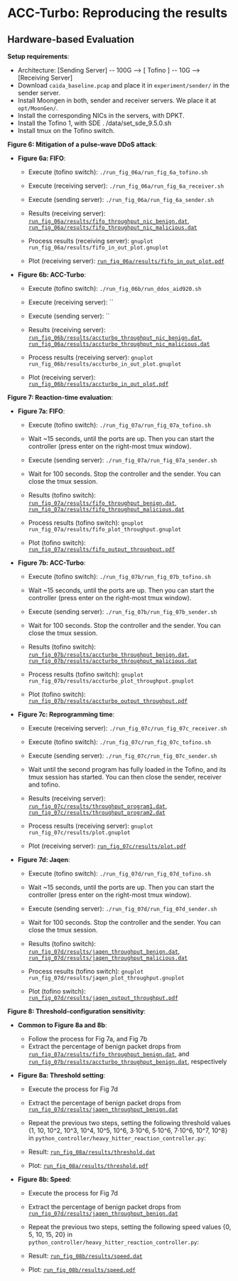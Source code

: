 
# ACC-Turbo: Reproducing the results

## Hardware-based Evaluation 

**Setup requirements**: 
- Architecture: [Sending Server] -- 100G --> [ Tofino ] -- 10G --> [Receiving Server]
- Download `caida_baseline.pcap` and place it in `experiment/sender/` in the sender server.
- Install Moongen in both, sender and receiver servers. We place it at `opt/MoonGen/`.
- Install the corresponding NICs in the servers, with DPKT. 
- Install the Tofino 1, with SDE . /data/set_sde_9.5.0.sh
- Install tmux on the Tofino switch. 

**Figure 6: Mitigation of a pulse-wave DDoS attack**: 

* **Figure 6a: FIFO**:
    * Execute (tofino switch): `./run_fig_06a/run_fig_6a_tofino.sh`
    * Execute (receiving server): `./run_fig_06a/run_fig_6a_receiver.sh`
    * Execute (sending server): `./run_fig_06a/run_fig_6a_sender.sh`
    
    * Results (receiving server): [`run_fig_06a/results/fifo_throughput_nic_benign.dat`](run_fig_06a/results/fifo_throughput_nic_benign.dat), [`run_fig_06a/results/fifo_throughput_nic_malicious.dat`](run_fig_06a/results/fifo_throughput_nic_malicious.dat)
    * Process results (receiving server): `gnuplot run_fig_06a/results/fifo_in_out_plot.gnuplot`
    * Plot (receiving server): [`run_fig_06a/results/fifo_in_out_plot.pdf`](run_fig_06a/results/fifo_in_out_plot.pdf)

* **Figure 6b: ACC-Turbo**:
    * Execute (tofino switch): `./run_fig_06b/run_ddos_aid920.sh`
    * Execute (receiving server): ``
    * Execute (sending server): ``
    
    * Results (receiving server): [`run_fig_06b/results/accturbo_throughput_nic_benign.dat`](run_fig_06b/results/accturbo_throughput_nic_benign.dat), [`run_fig_06a/results/accturbo_throughput_nic_malicious.dat`](run_fig_06b/results/accturbo_throughput_nic_malicious.dat)
    * Process results (receiving server): `gnuplot run_fig_06b/results/accturbo_in_out_plot.gnuplot`
    * Plot (receiving server): [`run_fig_06b/results/accturbo_in_out_plot.pdf`](run_fig_06b/results/accturbo_in_out_plot.pdf)

**Figure 7: Reaction-time evaluation**: 

* **Figure 7a: FIFO**:
    * Execute (tofino switch): `./run_fig_07a/run_fig_07a_tofino.sh`
    * Wait ~15 seconds, until the ports are up. Then you can start the controller (press enter on the right-most tmux window).
    * Execute (sending server): `./run_fig_07a/run_fig_07a_sender.sh`
    * Wait for 100 seconds. Stop the controller and the sender. You can close the tmux session.
    
    * Results (tofino switch): [`run_fig_07a/results/fifo_throughput_benign.dat`](run_fig_07a/results/fifo_throughput_benign.dat), [`run_fig_07a/results/fifo_throughput_malicious.dat`](run_fig_07a/results/fifo_throughput_malicious.dat)
    * Process results (tofino switch): `gnuplot run_fig_07a/results/fifo_plot_throughput.gnuplot`
    * Plot (tofino switch): [`run_fig_07a/results/fifo_output_throughput.pdf`](run_fig_07a/results/fifo_output_throughput.pdf)

* **Figure 7b: ACC-Turbo**:
    * Execute (tofino switch): `./run_fig_07b/run_fig_07b_tofino.sh`
    * Wait ~15 seconds, until the ports are up. Then you can start the controller (press enter on the right-most tmux window).
    * Execute (sending server): `./run_fig_07b/run_fig_07b_sender.sh`
    * Wait for 100 seconds. Stop the controller and the sender. You can close the tmux session.

    * Results (tofino switch): [`run_fig_07b/results/accturbo_throughput_benign.dat`](run_fig_07b/results/accturbo_throughput_benign.dat), [`run_fig_07b/results/accturbo_throughput_malicious.dat`](run_fig_07b/results/accturbo_throughput_malicious.dat)
    * Process results (tofino switch): `gnuplot run_fig_07b/results/accturbo_plot_throughput.gnuplot`
    * Plot (tofino switch): [`run_fig_07b/results/accturbo_output_throughput.pdf`](run_fig_07b/results/accturbo_output_throughput.pdf)

* **Figure 7c: Reprogramming time**:
    * Execute (receiving server): `./run_fig_07c/run_fig_07c_receiver.sh`
    * Execute (tofino switch): `./run_fig_07c/run_fig_07c_tofino.sh`
    * Execute (sending server): `./run_fig_07c/run_fig_07c_sender.sh`
    * Wait until the second program has fully loaded in the Tofino, and its tmux session has started. You can then close the sender, receiver and tofino.

    * Results (receiving server): [`run_fig_07c/results/throughput_program1.dat`](run_fig_07c/results/throughput_program1.dat), [`run_fig_07c/results/throughput_program2.dat`](run_fig_07c/results/throughput_program2.dat)
    * Process results (receiving server): `gnuplot run_fig_07c/results/plot.gnuplot`
    * Plot (receiving server): [`run_fig_07c/results/plot.pdf`](run_fig_07c/results/plot.pdf)

* **Figure 7d: Jaqen**:
    * Execute (tofino switch): `./run_fig_07d/run_fig_07d_tofino.sh`
    * Wait ~15 seconds, until the ports are up. Then you can start the controller (press enter on the right-most tmux window).
    * Execute (sending server): `./run_fig_07d/run_fig_07d_sender.sh`
    * Wait for 100 seconds. Stop the controller and the sender. You can close the tmux session.

    * Results (tofino switch): [`run_fig_07d/results/jaqen_throughput_benign.dat`](run_fig_07c/results/throughput_program2.dat), [`run_fig_07d/results/jaqen_throughput_malicious.dat`](run_fig_07c/results/throughput_program2.dat)
    * Process results (tofino switch): `gnuplot run_fig_07d/results/jaqen_plot_throughput.gnuplot`
    * Plot (tofino switch): [`run_fig_07d/results/jaqen_output_throughput.pdf`](run_fig_07d/results/jaqen_output_throughput.pdf)

**Figure 8: Threshold-configuration sensitivity**:

* **Common to Figure 8a and 8b**:
    * Follow the process for Fig 7a, and Fig 7b
    * Extract the percentage of benign packet drops from [`run_fig_07a/results/fifo_throughput_benign.dat`](run_fig_07a/results/fifo_throughput_benign.dat), and [`run_fig_07b/results/accturbo_throughput_benign.dat`](run_fig_07b/results/accturbo_throughput_benign.dat), respectively

* **Figure 8a: Threshold setting**:
    * Execute the process for Fig 7d
    * Extract the percentage of benign packet drops from [`run_fig_07d/results/jaqen_throughput_benign.dat`](run_fig_07d/results/jaqen_throughput_benign.dat)

    * Repeat the previous two steps, setting the following threshold values {1, 10, 10^2, 10^3, 10^4, 10^5, 10^6, 3·10^6, 5·10^6, 7·10^6, 10^7, 10^8} in `python_controller/heavy_hitter_reaction_controller.py`: 
    * Result: [`run_fig_08a/results/threshold.dat`](run_fig_08a/results/threshold.dat)
    * Plot: [`run_fig_08a/results/threshold.pdf`](run_fig_08a/results/threshold.pdf)

* **Figure 8b: Speed**:
    * Execute the process for Fig 7d
    * Extract the percentage of benign packet drops from [`run_fig_07d/results/jaqen_throughput_benign.dat`](run_fig_07d/results/jaqen_throughput_benign.dat)

    * Repeat the previous two steps, setting the following speed values {0, 5, 10, 15, 20} in `python_controller/heavy_hitter_reaction_controller.py`: 
    * Result: [`run_fig_08b/results/speed.dat`](run_fig_08b/results/speed.dat)
    * Plot: [`run_fig_08b/results/speed.pdf`](run_fig_08b/results/speed.pdf)
